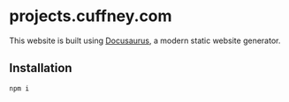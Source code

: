 # projects.cuffney.com 

This website is built using [Docusaurus](https://docusaurus.io/), a modern static website generator.

## Installation

`npm i`